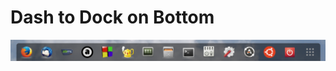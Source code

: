 # Dash to Dock on Bottom
![screenshot](https://github.com/ktkr3d/dash-to-dock/raw/master/media/dash-to-dock-on-bottom.png)
